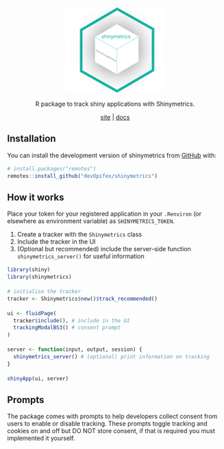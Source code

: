 <div align="center">

<!-- badges: start -->
<!-- badges: end -->

<img src="man/figures/logo.png" height = "200px" />

R package to track shiny applications with Shinymetrics.

[site](https://shinymetrics.com) | [docs](https.//pkg.shinymetrics.com)

</div>

## Installation

You can install the development version of shinymetrics from [GitHub](https://github.com/) with:

``` r
# install.packages("remotes")
remotes::install_github("devOpifex/shinymetrics")
```

## How it works

Place your token for your registered application in your `.Renviron`
(or elsewhere as environment variable) as `SHINYMETRICS_TOKEN`.

1. Create a tracker with the `Shinymetrics` class
2. Include the tracker in the UI
3. (Optional but recommended) include the server-side function `shinymetrics_server()` for useful information

```r
library(shiny)
library(shinymetrics)

# initialise the tracker
tracker <- Shinymetrics$new()$track_recommended()

ui <- fluidPage(
  tracker$include(), # include in the UI
  trackingModalBS3() # consent prompt
)

server <- function(input, output, session) {
  shinymetrics_server() # (optional) print information on tracking
}

shinyApp(ui, server)
```

[](man/figures/default.png)

## Prompts

The package comes with prompts to help developers collect consent from
users to enable or disable tracking.
These prompts toggle tracking and cookies on and off but DO NOT store consent,
if that is required you must implemented it yourself.

